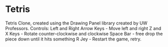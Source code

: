 # Tetris
Tetris Clone, created using the Drawing Panel library created by UW Professors. 
Controls:
Left and Right Arrow Keys - Move left and right
Z and X Keys - Rotate counter-clockwise and clockwise
Space Bar - free drop the piece down until it hits something
R Jey - Restart the game, retry.
